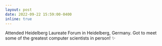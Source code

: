 ```yaml
---
layout: post
date: 2022-09-22 15:59:00-0400
inline: true
---
```


Attended Heidelberg Laureate Forum in Heidelberg, Germany. Got to meet some of the greatest computer scientists in person! :sparkles:
